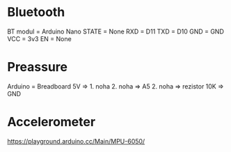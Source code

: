 

# Bluetooth

BT modul = Arduino Nano
STATE = None
RXD = D11
TXD = D10
GND = GND
VCC = 3v3
EN = None

# Preassure

Arduino = Breadboard
5V => 1. noha
2. noha => A5
2. noha => rezistor 10K => GND

# Accelerometer

https://playground.arduino.cc/Main/MPU-6050/